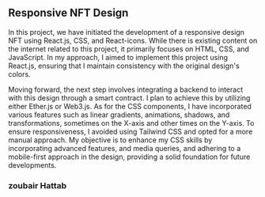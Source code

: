 ## Responsive NFT Design

In this project, we have initiated the development of a responsive design NFT using React.js, CSS, and React-icons. While there is existing content on the internet related to this project, it primarily focuses on HTML, CSS, and JavaScript. In my approach, I aimed to implement this project using React.js, ensuring that I maintain consistency with the original design's colors.

Moving forward, the next step involves integrating a backend to interact with this design through a smart contract. I plan to achieve this by utilizing either Ether.js or Web3.js. As for the CSS components, I have incorporated various features such as linear gradients, animations, shadows, and transformations, sometimes on the X-axis and other times on the Y-axis. To ensure responsiveness, I avoided using Tailwind CSS and opted for a more manual approach. My objective is to enhance my CSS skills by incorporating advanced features, and media queries, and adhering to a mobile-first approach in the design, providing a solid foundation for future developments.

### zoubair Hattab
